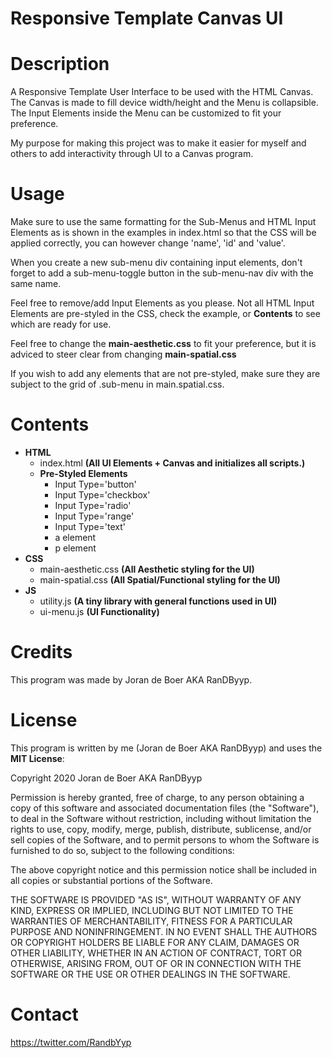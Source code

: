 # Responsive Template Canvas UI

# Description
A Responsive Template User Interface to be used with the HTML Canvas. The Canvas is made to fill device width/height and the Menu is collapsible. The Input Elements inside the Menu can be customized to fit your preference.

My purpose for making this project was to make it easier for myself and others to add interactivity through UI to a Canvas program.

# Usage
Make sure to use the same formatting for the Sub-Menus and HTML Input Elements as is shown in the examples in index.html so that the CSS will be applied correctly, you can however change 'name', 'id' and 'value'.

When you create a new sub-menu div containing input elements, don't forget to add a sub-menu-toggle button in the sub-menu-nav div with the same name.

Feel free to remove/add Input Elements as you please. Not all HTML Input Elements are pre-styled in the CSS, check the example, or **Contents** to see which are ready for use.

Feel free to change the **main-aesthetic.css** to fit your preference, but it is adviced to steer clear from changing **main-spatial.css**

If you wish to add any elements that are not pre-styled, make sure they are subject to the grid of .sub-menu in main.spatial.css.

# Contents
* **HTML**
  * index.html **(All UI Elements + Canvas and initializes all scripts.)**
  * **Pre-Styled Elements**
    * Input Type='button'
    * Input Type='checkbox'
    * Input Type='radio'
    * Input Type='range'
    * Input Type='text'
    * a element
    * p element
* **CSS**
  * main-aesthetic.css **(All Aesthetic styling for the UI)**
  * main-spatial.css **(All Spatial/Functional styling for the UI)**
* **JS**
  * utility.js **(A tiny library with general functions used in UI)**
  * ui-menu.js **(UI Functionality)**

# Credits
This program was made by Joran de Boer AKA RanDByyp.

# License
This program is written by me (Joran de Boer AKA RanDByyp) and uses the **MIT License**:

Copyright 2020 Joran de Boer AKA RanDByyp

Permission is hereby granted, free of charge, to any person obtaining a copy of this software and associated documentation files (the "Software"), to deal in the Software without restriction, including without limitation the rights to use, copy, modify, merge, publish, distribute, sublicense, and/or sell copies of the Software, and to permit persons to whom the Software is furnished to do so, subject to the following conditions:

The above copyright notice and this permission notice shall be included in all copies or substantial portions of the Software.

THE SOFTWARE IS PROVIDED "AS IS", WITHOUT WARRANTY OF ANY KIND, EXPRESS OR IMPLIED, INCLUDING BUT NOT LIMITED TO THE WARRANTIES OF MERCHANTABILITY, FITNESS FOR A PARTICULAR PURPOSE AND NONINFRINGEMENT. IN NO EVENT SHALL THE AUTHORS OR COPYRIGHT HOLDERS BE LIABLE FOR ANY CLAIM, DAMAGES OR OTHER LIABILITY, WHETHER IN AN ACTION OF CONTRACT, TORT OR OTHERWISE, ARISING FROM, OUT OF OR IN CONNECTION WITH THE SOFTWARE OR THE USE OR OTHER DEALINGS IN THE SOFTWARE.

# Contact

https://twitter.com/RandbYyp
